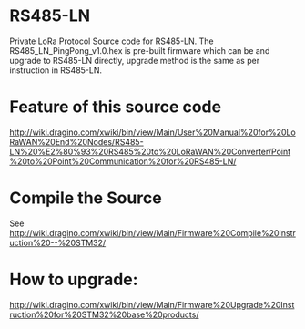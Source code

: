 # RS485-LN
Private LoRa Protocol Source code for RS485-LN. 
The RS485_LN_PingPong_v1.0.hex is pre-built firmware which can be and upgrade to RS485-LN directly, 
upgrade method is the same as per instruction in RS485-LN. 

# Feature of this source code
http://wiki.dragino.com/xwiki/bin/view/Main/User%20Manual%20for%20LoRaWAN%20End%20Nodes/RS485-LN%20%E2%80%93%20RS485%20to%20LoRaWAN%20Converter/Point%20to%20Point%20Communication%20for%20RS485-LN/

# Compile the Source
See http://wiki.dragino.com/xwiki/bin/view/Main/Firmware%20Compile%20Instruction%20--%20STM32/ 

# How to upgrade:
http://wiki.dragino.com/xwiki/bin/view/Main/Firmware%20Upgrade%20Instruction%20for%20STM32%20base%20products/ 

